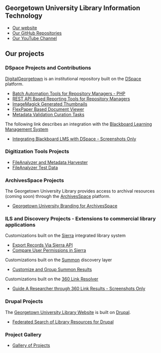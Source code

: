 ## Georgetown University Library Information Technology

* [Our website](http://www.library.georgetown.edu/lit/code)
* [Our GitHub Repositories](https://github.com/Georgetown-University-Libraries/georgetown-university-libraries.github.io)
* [Our YouTube Channel](https://www.youtube.com/playlist?list=PLqP8OmiY4pxGIlEdnpkeJcA4JQ9VomDLP)

## Our projects

### DSpace Projects and Contributions

[DigitalGeorgetown](https://repository.library.georgetown.edu/) is an institutional repository built on the [DSpace](http://dspace.org/) platform.

* [Batch Automation Tools for Repository Managers - PHP](http://georgetown-university-libraries.github.io/batch-tools/)
* [REST API Based Reporting Tools for Repository Managers](https://wiki.duraspace.org/display/DSPACE/REST+Based+Quality+Control+Reports)
* [ImageMagick Generated Thumbnails](https://wiki.duraspace.org/display/DSDOC5x/ImageMagick+Media+Filters)
* [FlexPaper Based Document Viewer](https://wiki.duraspace.org/display/DSPACE/FlexPaper+Document+Viewer+for+XMLUI)
* [Metadata Validation Curation Tasks](https://github.com/DSpace-Labs/ctask/tree/master/metadata)

The following link describes an integration with the [Blackboard Learning Management System](http://www.blackboard.com/learning-management-system/blackboard-learn.aspx)
* [Integrating Blackboard LMS with DSpace - Screenshots Only](https://github.com/Georgetown-University-Libraries/Georgetown-University-Libraries-Code/releases/tag/v1.0.7)

### Digitization Tools Projects

* [FileAnalyzer and Metadata Harvester](http://georgetown-university-libraries.github.io/File-Analyzer/)
* [FileAnalyzer Test Data](https://github.com/Georgetown-University-Libraries/File-Analyzer-Test-Data)

### ArchivesSpace Projects 

The Georgetown University Library provides access to archival resources (coming soon) through the [ArchivesSpace](http://archivesspace.org/) platform.

* [Georgetown University Branding for ArchivesSpace](https://github.com/Georgetown-University-Libraries/archivesspace-gubranding)

### ILS and Discovery Projects - Extensions to commercial library applications

Customizations built on the [Sierra](https://www.iii.com/products/sierra) integrated library system
* [Export Records Via Sierra API](http://georgetown-university-libraries.github.io/GUExtractSierraBibs/)
* [Compare User Permissions in Sierra](https://github.com/Georgetown-University-Libraries/Georgetown-University-Libraries-Code/releases/tag/v1.0.4)

Customizations built on the [Summon](http://www.proquest.com/products-services/The-Summon-Service.html) discovery layer
* [Customize and Group Summon Results](https://github.com/Georgetown-University-Libraries/SummonCustomization)

Customizations built on the [360 Link Resolver](http://www.proquest.com/products-services/management-solutions/360-Core.html)
* [Guide A Researcher through 360 Link Results - Screenshots Only](https://github.com/Georgetown-University-Libraries/Georgetown-University-Libraries-Code/releases/tag/v1.0.10)

### Drupal Projects

The [Georgetown University Library Website](http://www.library.georgetown.edu/) is built on [Drupal](https://www.drupal.org/).

* [Federated Search of Library Resources for Drupal](http://georgetown-university-libraries.github.io/gusuper/)

### Project Gallery

* [Gallery of Projects](https://github.com/Georgetown-University-Libraries/Georgetown-University-Libraries-Code/releases)
